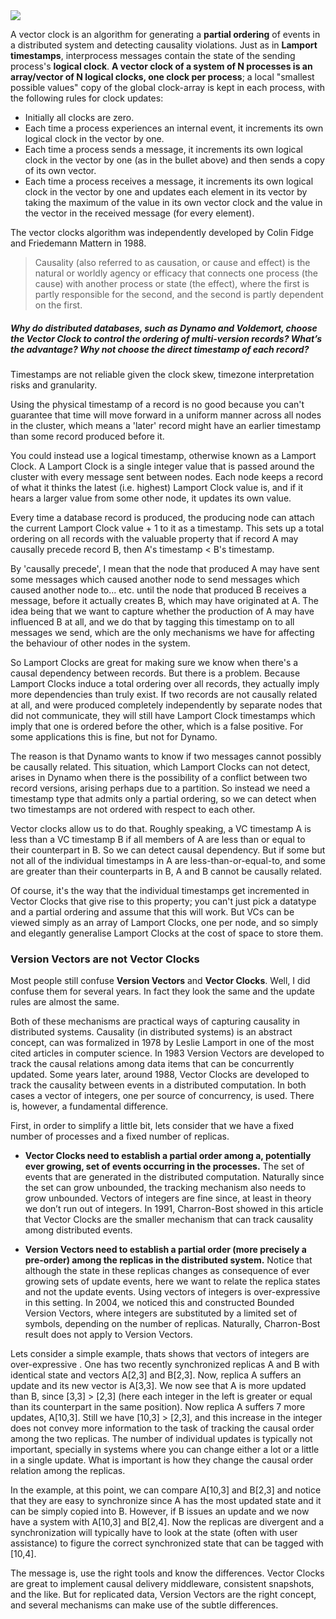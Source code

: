 <img src = "https://upload.wikimedia.org/wikipedia/commons/5/55/Vector_Clock.svg">

A vector clock is an algorithm for generating a __partial ordering__ of events in a distributed system and detecting causality violations. Just as in __Lamport timestamps__, interprocess messages contain the state of the sending process's __logical clock__. __A vector clock of a system of N processes is an array/vector of N logical clocks, one clock per process__; a local "smallest possible values" copy of the global clock-array is kept in each process, with the following rules for clock updates:

* Initially all clocks are zero.  
* Each time a process experiences an internal event, it increments its own logical clock in the vector by one.  
* Each time a process sends a message, it increments its own logical clock in the vector by one (as in the bullet above) and then sends a copy of its own vector.  
* Each time a process receives a message, it increments its own logical clock in the vector by one and updates each element in its vector by taking the maximum of the value in its own vector clock and the value in the vector in the received message (for every element).  

The vector clocks algorithm was independently developed by Colin Fidge and Friedemann Mattern in 1988.

> Causality (also referred to as causation, or cause and effect) is the natural or worldly agency or efficacy that connects one process (the cause) with another process or state (the effect), where the first is partly responsible for the second, and the second is partly dependent on the first.



##### Why do distributed databases, such as Dynamo and Voldemort, choose the Vector Clock to control the ordering of multi-version records? What’s the advantage? Why not choose the direct timestamp of each record?

Timestamps are not reliable given the clock skew, timezone interpretation risks and granularity.

Using the physical timestamp of a record is no good because you can't guarantee that time will move forward in a uniform manner across all nodes in the cluster, which means a 'later' record might have an earlier timestamp than some record produced before it.

You could instead use a logical timestamp, otherwise known as a Lamport Clock. A Lamport Clock is a single integer value that is passed around the cluster with every message sent between nodes. Each node keeps a record of what it thinks the latest (i.e. highest) Lamport Clock value is, and if it hears a larger value from some other node, it updates its own value.

Every time a database record is produced, the producing node can attach the current Lamport Clock value + 1 to it as a timestamp. This sets up a total ordering on all records with the valuable property that if record A may causally precede record B, then A's timestamp < B's timestamp. 

By 'causally precede', I mean that the node that produced A may have sent some messages which caused another node to send messages which caused another node to... etc. until the node that produced B receives a message, before it actually creates B, which may have originated at A. The idea being that we want to capture whether the production of A may have influenced B at all, and we do that by tagging this timestamp on to all messages we send, which are the only mechanisms we have for affecting the behaviour of other nodes in the system.

So Lamport Clocks are great for making sure we know when there's a causal dependency between records. But there is a problem. Because Lamport Clocks induce a total ordering over all records, they actually imply more dependencies than truly exist. If two records are not causally related at all, and were produced completely independently by separate nodes that did not communicate, they will still have Lamport Clock timestamps which imply that one is ordered before the other, which is a false positive. For some applications this is fine, but not for Dynamo.

The reason is that Dynamo wants to know if two messages cannot possibly be causally related. This situation, which Lamport Clocks can not detect, arises in Dynamo when there is the possibility of a conflict between two record versions, arising perhaps due to a partition. So instead we need a timestamp type that admits only a partial ordering, so we can detect when two timestamps are not ordered with respect to each other. 

Vector clocks allow us to do that. Roughly speaking, a VC timestamp A is less than a VC timestamp B if all members of A are less than or equal to their counterpart in B. So we can detect causal dependency. But if some but not all of the individual timestamps in A are less-than-or-equal-to, and some are greater than their counterparts in B, A and B cannot be causally related.

Of course, it's the way that the individual timestamps get incremented in Vector Clocks that give rise to this property; you can't just pick a datatype and a partial ordering and assume that this will work. But VCs can be viewed simply as an array of Lamport Clocks, one per node, and so simply and elegantly generalise Lamport Clocks at the cost of space to store them.



### Version Vectors are not Vector Clocks

Most people still confuse __Version Vectors__ and __Vector Clocks__. Well, I did confuse them for several years. In fact they look the same and the update rules are almost the same.

Both of these mechanisms are practical ways of capturing causality in distributed systems. Causality (in distributed systems) is an abstract concept, can was formalized in 1978 by Leslie Lamport in one of the most cited  articles in computer science. In 1983 Version Vectors are developed to track the causal relations among data items that can be concurrently updated. Some years later, around 1988, Vector Clocks are developed to track the causality between events in a distributed computation. In both cases a vector of integers, one per source of concurrency, is used. There is, however, a fundamental difference.

First, in order to simplify a little bit, lets consider that we have a fixed number of processes and a fixed number of replicas. 

* __Vector Clocks need to establish a partial order among a, potentially ever growing, set of events occurring in the processes.__ The set of events that are generated in the distributed computation. Naturally since the set can grow unbounded, the tracking mechanism also needs to grow unbounded. Vectors of integers are fine since, at least in theory we don’t run out of integers. In 1991, Charron-Bost showed in this article that Vector Clocks are the smaller mechanism that can track causality among distributed events.

* __Version Vectors need to establish a partial order (more precisely a pre-order) among the replicas in the distributed system.__ Notice that although the state in these replicas changes as consequence of ever growing sets of update events, here we want to relate the replica states and not the update events. Using vectors of integers is over-expressive in this setting. In 2004, we noticed this and constructed Bounded Version Vectors, where integers are substituted by a limited set of symbols, depending on the number of replicas. Naturally, Charron-Bost result does not apply to Version Vectors.

Lets consider a simple example, thats shows that vectors of integers are over-expressive . One has two recently synchronized replicas A and B with identical state and vectors A[2,3] and B[2,3]. Now, replica A suffers an update and its new vector is A[3,3]. We now see that A is more updated than B, since [3,3] > [2,3] (here each integer in the left is greater or equal than its counterpart in the same position). Now replica A suffers 7 more updates, A[10,3]. Still we have [10,3] > [2,3], and this increase in the integer does not convey more information to the task of tracking the causal order among the two replicas. The number of individual updates is typically not important, specially in systems where you can change either a lot or a little in a single update. What is important is how they change the causal order relation among the replicas.

In the example, at this point, we can compare A[10,3] and B[2,3] and notice that they are easy to synchronize since A has the most updated state and it can be simply copied into B. However, if B issues an update and we now have a system with A[10,3] and B[2,4]. Now the replicas are divergent and a synchronization will typically have to look at the state (often with user assistance)  to figure the correct synchronized state that can be tagged with [10,4].

The message is, use the right tools and know the differences. Vector Clocks are great to implement causal delivery middleware, consistent snapshots, and the like. But for replicated data, Version Vectors are the right concept, and several mechanisms can make use of the subtle differences.



